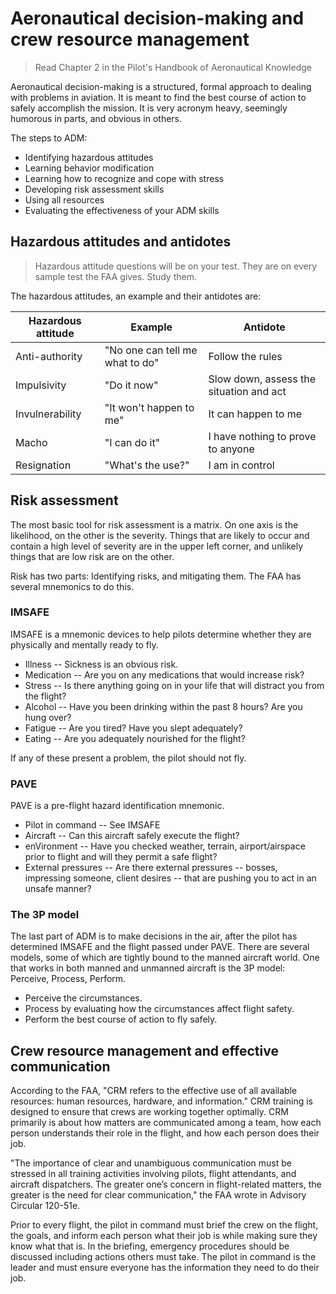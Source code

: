 # Aeronautical decision-making and crew resource management

> Read Chapter 2 in the Pilot's Handbook of Aeronautical Knowledge

Aeronautical decision-making is a structured, formal approach to dealing with problems in aviation. It is meant to find the best course of action to safely accomplish the mission. It is very acronym heavy, seemingly humorous in parts, and obvious in others.

The steps to ADM:

* Identifying hazardous attitudes
* Learning behavior modification
* Learning how to recognize and cope with stress
* Developing risk assessment skills
* Using all resources
* Evaluating the effectiveness of your ADM skills

## Hazardous attitudes and antidotes

> Hazardous attitude questions will be on your test. They are on every sample test the FAA gives. Study them.

The hazardous attitudes, an example and their antidotes are:

|Hazardous attitude|Example                        |Antidote                               |
|------------------|-------------------------------|---------------------------------------|
|Anti-authority    |"No one can tell me what to do"|Follow the rules                       |
|Impulsivity       |"Do it now"                    |Slow down, assess the situation and act|
|Invulnerability   |"It won't happen to me"        |It can happen to me                    |
|Macho             |"I can do it"                  |I have nothing to prove to anyone      |
|Resignation       |"What's the use?"              |I am in control                        |

## Risk assessment

The most basic tool for risk assessment is a matrix. On one axis is the likelihood, on the other is the severity. Things that are likely to occur and contain a high level of severity are in the upper left corner, and unlikely things that are low risk are on the other.

Risk has two parts: Identifying risks, and mitigating them. The FAA has several mnemonics to do this.

### IMSAFE

IMSAFE is a mnemonic devices to help pilots determine whether they are physically and mentally ready to fly.

* Illness -- Sickness is an obvious risk.
* Medication -- Are you on any medications that would increase risk?
* Stress -- Is there anything going on in your life that will distract you from the flight?
* Alcohol -- Have you been drinking within the past 8 hours? Are you hung over?
* Fatigue -- Are you tired? Have you slept adequately?
* Eating -- Are you adequately nourished for the flight?

If any of these present a problem, the pilot should not fly.

### PAVE

PAVE is a pre-flight hazard identification mnemonic.

* Pilot in command -- See IMSAFE
* Aircraft -- Can this aircraft safely execute the flight?
* enVironment -- Have you checked weather, terrain, airport/airspace prior to flight and will they permit a safe flight?
* External pressures -- Are there external pressures -- bosses, impressing someone, client desires -- that are pushing you to act in an unsafe manner?

### The 3P model

The last part of ADM is to make decisions in the air, after the pilot has determined IMSAFE and the flight passed under PAVE. There are several models, some of which are tightly bound to the manned aircraft world. One that works in both manned and unmanned aircraft is the 3P model: Perceive, Process, Perform.

* Perceive the circumstances.
* Process by evaluating how the circumstances affect flight safety.
* Perform the best course of action to fly safely.

## Crew resource management and effective communication

According to the FAA, "CRM refers to the effective use of all available resources: human resources, hardware, and information." CRM training is designed to ensure that crews are working together optimally. CRM primarily is about how matters are communicated among a team, how each person understands their role in the flight, and how each person does their job.

"The importance of clear and unambiguous communication must be stressed in all training activities involving pilots, flight attendants, and aircraft dispatchers.  The greater one’s concern in flight-related matters, the greater is the need for clear communication," the FAA wrote in Advisory Circular 120-51e.

Prior to every flight, the pilot in command must brief the crew on the flight, the goals, and inform each person what their job is while making sure they know what that is. In the briefing, emergency procedures should be discussed including actions others must take. The pilot in command is the leader and must ensure everyone has the information they need to do their job.

